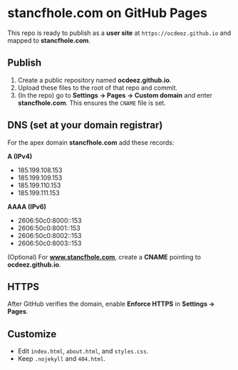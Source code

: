 # stancfhole.com on GitHub Pages

This repo is ready to publish as a **user site** at `https://ocdeez.github.io` and mapped to **stancfhole.com**.

## Publish
1. Create a public repository named **ocdeez.github.io**.
2. Upload these files to the root of that repo and commit.
3. (In the repo) go to **Settings → Pages → Custom domain** and enter **stancfhole.com**. This ensures the `CNAME` file is set.

## DNS (set at your domain registrar)
For the apex domain **stancfhole.com** add these records:

**A (IPv4)**
- 185.199.108.153
- 185.199.109.153
- 185.199.110.153
- 185.199.111.153

**AAAA (IPv6)**
- 2606:50c0:8000::153
- 2606:50c0:8001::153
- 2606:50c0:8002::153
- 2606:50c0:8003::153

(Optional) For **www.stancfhole.com**, create a **CNAME** pointing to **ocdeez.github.io**.

## HTTPS
After GitHub verifies the domain, enable **Enforce HTTPS** in **Settings → Pages**.

## Customize
- Edit `index.html`, `about.html`, and `styles.css`.
- Keep `.nojekyll` and `404.html`.
